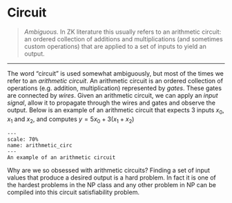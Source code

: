# Circuit

> *Ambiguous.* In ZK literature this usually refers to an arithmetic circuit: an ordered collection of additions and multiplications (and sometimes custom operations) that are applied to a set of inputs to yield an output.
---

The word “circuit” is used somewhat ambiguously, but most of the times we refer to an *arithmetic circuit*. An arithmetic circuit is an ordered collection of operations (e.g. addition, multiplication) represented by *gates*. These gates are connected by *wires*. Given an arithmetic circuit, we can apply an *input signal*, allow it to propagate through the wires and gates and observe the output. Below is an example of an arithmetic circuit that expects 3 inputs $x_0$, $x_1$ and $x_2$, and computes $y = 5x_0 + 3(x_1 + x_2)$ 

```{figure} ../images/arithmetic_circuit.png
---
scale: 70%
name: arithmetic_circ
---
An example of an arithmetic circuit
```


Why are we so obsessed with arithmetic circuits? Finding a set of input values that produce a desired output is a hard problem. In fact it is one of the hardest problems in the NP class and any other problem in NP can be compiled into this circuit satisfiability problem.